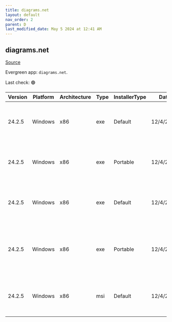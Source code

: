 ```yaml
---
title: diagrams.net
layout: default
nav_order: 2
parent: D
last_modified_date: May 5 2024 at 12:41 AM
---
```


## diagrams.net

[Source](https://www.diagrams.net/)

Evergreen app: `diagrams.net`. 

Last check: 🟢

| Version | Platform | Architecture | Type | InstallerType | Date      | Size      | URI                                                                                                                                                                                                                                            |
| ------- | -------- | ------------ | ---- | ------------- | --------- | --------- | ---------------------------------------------------------------------------------------------------------------------------------------------------------------------------------------------------------------------------------------------- |
| 24.2.5  | Windows  | x86          | exe  | Default       | 12/4/2024 | 113269320 | [https://github.com/jgraph/drawio-desktop/releases/download/v24.2.5/draw.io-24.2.5-windows-installer.exe](https://github.com/jgraph/drawio-desktop/releases/download/v24.2.5/draw.io-24.2.5-windows-installer.exe)                             |
| 24.2.5  | Windows  | x86          | exe  | Portable      | 12/4/2024 | 113053848 | [https://github.com/jgraph/drawio-desktop/releases/download/v24.2.5/draw.io-24.2.5-windows-no-installer.exe](https://github.com/jgraph/drawio-desktop/releases/download/v24.2.5/draw.io-24.2.5-windows-no-installer.exe)                       |
| 24.2.5  | Windows  | x86          | exe  | Default       | 12/4/2024 | 97535776  | [https://github.com/jgraph/drawio-desktop/releases/download/v24.2.5/draw.io-ia32-24.2.5-windows-32bit-installer.exe](https://github.com/jgraph/drawio-desktop/releases/download/v24.2.5/draw.io-ia32-24.2.5-windows-32bit-installer.exe)       |
| 24.2.5  | Windows  | x86          | exe  | Portable      | 12/4/2024 | 97320752  | [https://github.com/jgraph/drawio-desktop/releases/download/v24.2.5/draw.io-ia32-24.2.5-windows-32bit-no-installer.exe](https://github.com/jgraph/drawio-desktop/releases/download/v24.2.5/draw.io-ia32-24.2.5-windows-32bit-no-installer.exe) |
| 24.2.5  | Windows  | x86          | msi  | Default       | 12/4/2024 | 123834368 | [https://github.com/jgraph/drawio-desktop/releases/download/v24.2.5/draw.io-24.2.5.msi](https://github.com/jgraph/drawio-desktop/releases/download/v24.2.5/draw.io-24.2.5.msi)                                                                 |
